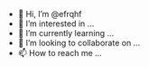 - 👋 Hi, I’m @efrqhf
- 👀 I’m interested in ...
- 🌱 I’m currently learning ...
- 💞️ I’m looking to collaborate on ...
- 📫 How to reach me ...

<!---
efrqhfct/efrqhfct is a ✨ special ✨ repository because its `README.md` (this file) appears on your GitHub profile.
You can click the Preview link to take a look at your changes.
--->
